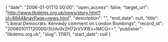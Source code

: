 {
  "date": "2006-01-01T12:00:00", 
  "open_access": false, 
  "target_url": "http://www.libdems.org.uk/news/story.html?id=8844&navPage=news.html", 
  "description": "", 
  "end_date": null, 
  "title": "Liberal Democrats: Kennedy comment on London Bombings", 
  "record_id": "20060101T120000/3Udv0v2H72rVVXIEv+IMCQ==", 
  "publisher": "libdems.org.uk", 
  "slug": 111811, 
  "start_date": null
}

